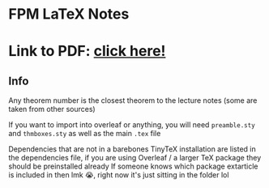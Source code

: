 # FPM LaTeX Notes

# Link to PDF: [click here!](notes.pdf)

## Info 
Any theorem number is the closest theorem to the lecture notes (some are taken from other sources)

If you want to import into overleaf or anything, you will need `preamble.sty` and `thmboxes.sty` as well as the main `.tex` file

Dependencies that are not in a barebones TinyTeX installation are listed in the dependencies file, if you are using Overleaf / a larger TeX package they should be preinstalled already
If someone knows which package extarticle is included in then lmk :sob:, right now it's just sitting in the folder lol